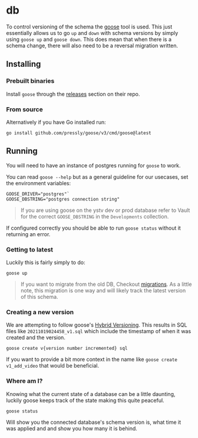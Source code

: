 # db

To control versioning of the schema the [goose](https://github.com/pressly/goose) tool is used. This just essentially allows us to go `up` and `down` with schema versions by simply using `goose up` and `goose down`. This does mean that when there is a schema change, there will also need to be a reversal migration written.

## Installing
### Prebuilt binaries
Install `goose` through the [releases](https://github.com/pressly/goose/releases) section on their repo.

### From source
Alternatively if you have Go installed run:

```
go install github.com/pressly/goose/v3/cmd/goose@latest
```

## Running
You will need to have an instance of postgres running for `goose` to work.

You can read `goose --help` but as a general guideline for our usecases, set the environment variables:

```
GOOSE_DRIVER="postgres"`
GOOSE_DBSTRING="postgres connection string"
```

> If you are using goose on the ystv dev or prod database refer to Vault for the correct `GOOSE_DBSTRING` in the `Developments` collection.

If configured correctly you should be able to run `goose status` without it returning an error.

### Getting to latest
Luckily this is fairly simply to do:

```
goose up
```

> If you want to migrate from the old DB, Checkout [migrations](/migrations). As a little note, this migration is one way and will likely track the latest version of this schema.

### Creating a new version
We are attempting to follow goose's [Hybrid Versioning](https://github.com/pressly/goose#hybrid-versioning). This results in SQL files like `20211019024458_v1.sql` which include the timestamp of when it was created and the version.

```
goose create v{version number incremented} sql
```

 If you want to provide a bit more context in the name like `goose create v1_add_video` that would be beneficial.

### Where am I?
Knowing what the current state of a database can be a little daunting, luckily goose keeps track of the state making this quite peaceful.

```
goose status
```

Will show you the connected database's schema version is, what time it was applied and and show you how many it is behind.